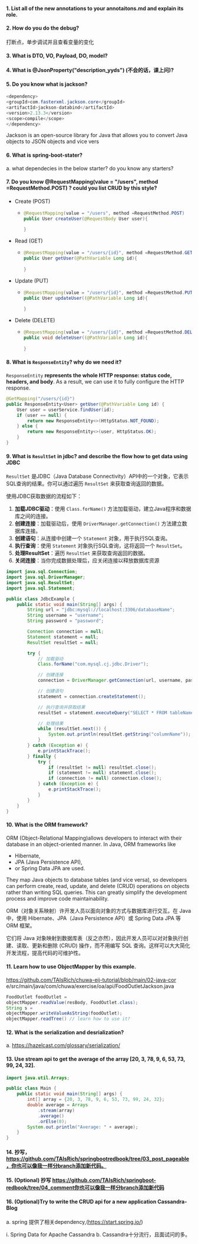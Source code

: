 #### 1. List all of the new annotations to your annotaitons.md and explain its role.

#### 2. How do you do the debug?

打断点，单步调试并且查看变量的变化

#### 3. What is DTO, VO, Payload, DO, model?



#### 4. What is @JsonProperty("description_yyds") (不会的话，课上问)?

#### 5. Do you know what is jackson?

```Java
<dependency>
<groupId>com.fasterxml.jackson.core</groupId>
<artifactId>jackson-databind</artifactId>
<version>2.13.3</version>
<scope>compile</scope>
</dependency>
```

Jackson is an open-source library for Java that allows you to convert Java objects to JSON objects and vice vers

#### 6. What is spring-boot-stater?

a. what dependecies in the below starter? do you know any starters?



#### 7. Do you know @RequestMapping(value = "/users", method =RequestMethod.POST) ? could you list CRUD by this style?

- Create (POST)

  - ```Java
    @RequestMapping(value = "/users", method =RequestMethod.POST)
    public User createUser(@RequestBody User user){
        
    }
    ```

- Read (GET)

  - ```Java
    @RequestMapping(value = "/users/{id}", method =RequestMethod.GET)
    public User getUser(@PathVariable Long id){
        
    }
    ```

- Update (PUT)

  - ```Java
    @RequestMapping(value = "/users/{id}", method =RequestMethod.PUT)
    public User updateUser((@PathVariable Long id){
        
    }
    ```

- Delete (DELETE)

  - ```Java
    @RequestMapping(value = "/users/{id}", method =RequestMethod.DELETE)
    public void deleteUser((@PathVariable Long id){
        
    }
    ```

#### 8. What is `ResponseEntity`? why do we need it?

`ResponseEntity` **represents the whole HTTP response: status code, headers, and body**. As a result, we can use it to fully configure the HTTP response.



```Java
@GetMapping("/users/{id}")
public ResponseEntity<User> getUser(@PathVariable Long id) {
    User user = userService.findUser(id);
    if (user == null) {
        return new ResponseEntity<>(HttpStatus.NOT_FOUND);
    } else {
        return new ResponseEntity<>(user, HttpStatus.OK);
    }
}

```



#### 9. What is `ResultSet` in jdbc? and describe the flow how to get data using JDBC

`ResultSet` 是JDBC（Java Database Connectivity）API中的一个对象，它表示SQL查询的结果。你可以通过遍历 `ResultSet` 来获取查询返回的数据。

使用JDBC获取数据的流程如下：

1. **加载JDBC驱动**：使用 `Class.forName()` 方法加载驱动，建立Java程序和数据库之间的连接。
2. **创建连接**：加载驱动后，使用 `DriverManager.getConnection()` 方法建立数据库连接。
3. **创建语句**：从连接中创建一个 `Statement` 对象，用于执行SQL查询。
4. **执行查询**：使用 `Statement` 对象执行SQL查询，这将返回一个 `ResultSet`。
5. **处理ResultSet**：遍历 `ResultSet` 来获取查询返回的数据。
6. **关闭连接**：当你完成数据处理后，应关闭连接以释放数据库资源

```Java
import java.sql.Connection;
import java.sql.DriverManager;
import java.sql.ResultSet;
import java.sql.Statement;

public class JdbcExample {
    public static void main(String[] args) {
        String url = "jdbc:mysql://localhost:3306/databaseName";
        String username = "username";
        String password = "password";

        Connection connection = null;
        Statement statement = null;
        ResultSet resultSet = null;

        try {
            // 加载驱动
            Class.forName("com.mysql.cj.jdbc.Driver");

            // 创建连接
            connection = DriverManager.getConnection(url, username, password);

            // 创建语句
            statement = connection.createStatement();

            // 执行查询并获取结果
            resultSet = statement.executeQuery("SELECT * FROM tableName");

            // 处理结果
            while (resultSet.next()) {
                System.out.println(resultSet.getString("columnName"));
            }
        } catch (Exception e) {
            e.printStackTrace();
        } finally {
            try {
                if (resultSet != null) resultSet.close();
                if (statement != null) statement.close();
                if (connection != null) connection.close();
            } catch (Exception e) {
                e.printStackTrace();
            }
        }
    }
}

```



#### 10. What is the ORM framework?

ORM (Object-Relational Mapping)allows developers to interact with their database in an object-oriented manner. In Java, ORM frameworks like 

- Hibernate,
- JPA (Java Persistence API), 
- or Spring Data JPA are used. 

They map Java objects to database tables (and vice versa), so developers can perform create, read, update, and delete (CRUD) operations on objects rather than writing SQL queries. This can greatly simplify the development process and improve code maintainability.

ORM（对象关系映射）许开发人员以面向对象的方式与数据库进行交互。在 Java 中，使用 Hibernate、JPA（Java Persistence API）或 Spring Data JPA 等 ORM 框架。

它们将 Java 对象映射到数据库表（反之亦然），因此开发人员可以对对象执行创建、读取、更新和删除 (CRUD) 操作，而不用编写 SQL 查询。这样可以大大简化开发流程，提高代码的可维护性。

#### 11. Learn how to use ObjectMapper by this example.

https://github.com/TAIsRich/chuwa-eij-tutorial/blob/main/02-java-cor
e/src/main/java/com/chuwa/exercise/oa/api/FoodOutletJackson.java

```Java
FoodOutlet foodOutlet =
objectMapper.readValue(resBody, FoodOutlet.class);
String s =
objectMapper.writeValueAsString(foodOutlet);
objectMapper.readTree() // learn how to use it?
```



#### 12. What is the serialization and desrialization?

a. https://hazelcast.com/glossary/serialization/

#### 13. Use stream api to get the average of the array [20, 3, 78, 9, 6, 53, 73, 99, 24, 32].

```Java
import java.util.Arrays;

public class Main {
    public static void main(String[] args) {
        int[] array = {20, 3, 78, 9, 6, 53, 73, 99, 24, 32};
        double average = Arrays
            .stream(array)
            .average()
            .orElse(0);
        System.out.println("Average: " + average);
    }
}

```



#### 14. 抄写，https://github.com/TAIsRich/springbootredbook/tree/03_post_pageable，你也可以像我⼀样分branch添加新代码。

#### 15. (Optional) 抄写 https://github.com/TAIsRich/springboot-redbook/tree/04_comment你也可以像我⼀样分branch添加新代码

#### 16. (Optional)Try to write the CRUD api for a new application Cassandra-Blog

a. spring 提供了相关dependency,(https://start.spring.io/)

i. Spring Data for Apache Cassandra
b. Cassandra⼗分流⾏，且⾯试问的多。